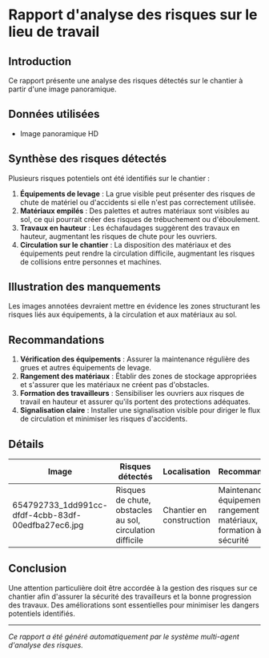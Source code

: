 # Rapport d'analyse des risques sur le lieu de travail
## Introduction
Ce rapport présente une analyse des risques détectés sur le chantier à partir d'une image panoramique.

## Données utilisées
- Image panoramique HD

## Synthèse des risques détectés
Plusieurs risques potentiels ont été identifiés sur le chantier :

1. **Équipements de levage** : La grue visible peut présenter des risques de chute de matériel ou d'accidents si elle n'est pas correctement utilisée.
2. **Matériaux empilés** : Des palettes et autres matériaux sont visibles au sol, ce qui pourrait créer des risques de trébuchement ou d'éboulement.
3. **Travaux en hauteur** : Les échafaudages suggèrent des travaux en hauteur, augmentant les risques de chute pour les ouvriers.
4. **Circulation sur le chantier** : La disposition des matériaux et des équipements peut rendre la circulation difficile, augmentant les risques de collisions entre personnes et machines.

## Illustration des manquements
Les images annotées devraient mettre en évidence les zones structurant les risques liés aux équipements, à la circulation et aux matériaux au sol.

## Recommandations
1. **Vérification des équipements** : Assurer la maintenance régulière des grues et autres équipements de levage.
2. **Rangement des matériaux** : Établir des zones de stockage appropriées et s'assurer que les matériaux ne créent pas d'obstacles.
3. **Formation des travailleurs** : Sensibiliser les ouvriers aux risques de travail en hauteur et assurer qu'ils portent des protections adéquates.
4. **Signalisation claire** : Installer une signalisation visible pour diriger le flux de circulation et minimiser les risques d'accidents.

## Détails
| Image | Risques détectés | Localisation | Recommandations |
|-------|------------------|--------------|-----------------|
| 654792733_1dd991cc-dfdf-4cbb-83df-00edfba27ec6.jpg | Risques de chute, obstacles au sol, circulation difficile | Chantier en construction | Maintenance des équipements, rangement des matériaux, formation à la sécurité |

## Conclusion
Une attention particulière doit être accordée à la gestion des risques sur ce chantier afin d'assurer la sécurité des travailleurs et la bonne progression des travaux. Des améliorations sont essentielles pour minimiser les dangers potentiels identifiés.

---
*Ce rapport a été généré automatiquement par le système multi-agent d'analyse des risques.*